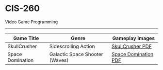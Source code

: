 # CIS-260
Video Game Programming

----
| Game Title | Genre | Gameplay Images |
| ---------- | ----- | --------------- |
| SkullCrusher | Sidescrolling Action | [SkullCrusher PDF](SkullCrusher/SkullCrusher.pdf) |
| Space Domination | Galactic Space Shooter (Waves) | [Space Domination PDF](SpaceDomination/SpaceDomination.pdf) |

